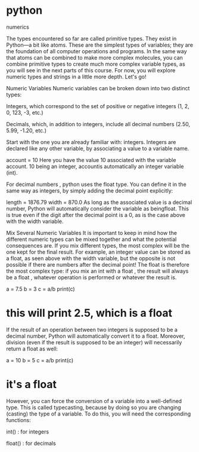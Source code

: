 # python
numerics

The types encountered so far are called primitive types. They exist in Python—a bit like atoms. These are the simplest types of variables; they are the foundation of all computer operations and programs. In the same way that atoms can be combined to make more complex molecules, you can combine primitive types to create much more complex variable types, as you will see in the next parts of this course. For now, you will explore numeric types and strings in a little more depth. Let's go!

Numeric Variables
Numeric variables can be broken down into two distinct types:

Integers, which correspond to the set of positive or negative integers (1, 2, 0, 123, -3, etc.)

Decimals, which, in addition to integers, include all decimal numbers (2.50, 5.99, -1.20, etc.)

Start with the one you are already familiar with: integers. Integers are declared like any other variable, by associating a value to a variable name.

account = 10
Here you have the value 10 associated with the variable account. 10 being an integer,  accountis automatically an integer variable (int).

For decimal numbers ,  python uses the float type. You can define it in the same way as integers, by simply adding the decimal point explicitly:

length = 1876.79
width = 870.0
As long as the associated value is a decimal number, Python will automatically consider the variable as beingfloat. This is true even if the digit after the decimal point is a 0, as is the case above with the width variable.

Mix Several Numeric Variables
It is important to keep in mind how the different numeric types can be mixed together and what the potential consequences are. If you mix different types, the most complex will be the one kept for the final result. For example, an integer value can be stored as a float, as seen above with the width variable, but the opposite is not possible if there are numbers after the decimal point! The  float  is therefore the most complex type: if you mix an   int  with a   float ,  the result will always be a   float , whatever operation is performed or whatever the result is.

a = 7.5
b = 3
c = a/b
print(c)
# this will print 2.5, which is a float
If the result of an operation between two integers is supposed to be a decimal number, Python will automatically convert it to a float. Moreover, division (even if the result is supposed to be an integer) will necessarily return a float as well:

a = 10
b = 5
c = a/b
print(c)
# it's a float
However, you can force the conversion of a variable into a well-defined type. This is called typecasting, because by doing so you are changing (casting) the type of a variable. To do this, you will need the corresponding functions:

int() : for integers

float() : for decimals
